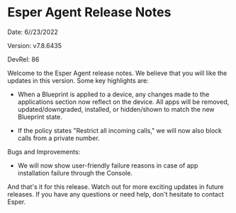 # Esper Agent Release Notes 

Date: 6//23/2022

Version: v7.8.6435

DevRel: 86 


Welcome to the Esper Agent release notes. We believe that you will like the updates in this version. Some key highlights are: 

- When a Blueprint is applied to a device, any changes made to the applications section now reflect on the device. All apps will be removed, updated/downgraded, installed, or hidden/shown to match the new Blueprint state. 

- If the policy states "Restrict all incoming calls," we will now also block calls from a private number.

Bugs and Improvements:

- We will now show user-friendly failure reasons in case of app installation failure through the Console.

And that's it for this release. Watch out for more exciting updates in future releases. If you have any questions or need help, don't hesitate to contact Esper.
